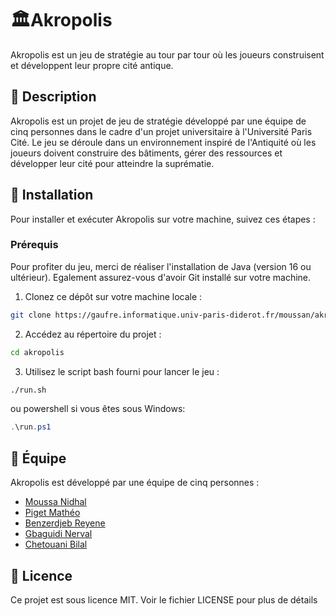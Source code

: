 
# 🏛️Akropolis

Akropolis est un jeu de stratégie au tour par tour où les joueurs construisent et développent leur propre cité antique.

##  📌 Description

Akropolis est un projet de jeu de stratégie développé par une équipe de cinq personnes dans le cadre d'un projet universitaire à l'Université Paris Cité. Le jeu se déroule dans un environnement inspiré de l'Antiquité où les joueurs doivent construire des bâtiments, gérer des ressources et développer leur cité pour atteindre la suprématie.

##  📌 Installation

Pour installer et exécuter Akropolis sur votre machine, suivez ces étapes :


### Prérequis 

Pour profiter du jeu, merci de réaliser l'installation de Java (version 16 ou ultérieur). Egalement assurez-vous d'avoir Git installé sur votre machine.


1. Clonez ce dépôt sur votre machine locale :

```bash
git clone https://gaufre.informatique.univ-paris-diderot.fr/moussan/akropolis.git
```

2. Accédez au répertoire du projet :

```bash 
cd akropolis
```

3. Utilisez le script bash fourni pour lancer le jeu :

````bash
./run.sh
````

ou powershell si vous êtes sous Windows:

````powershell
.\run.ps1
````

## 🤝 Équipe
Akropolis est développé par une équipe de cinq personnes :

- [Moussa Nidhal](https://gaufre.informatique.univ-paris-diderot.fr/moussan)
- [Piget Mathéo](https://gaufre.informatique.univ-paris-diderot.fr/piget)
- [Benzerdjeb Reyene](https://gaufre.informatique.univ-paris-diderot.fr/benzerdj)
- [Gbaguidi Nerval](https://gaufre.informatique.univ-paris-diderot.fr/gbaguidi)
- [Chetouani Bilal](https://gaufre.informatique.univ-paris-diderot.fr/chetouan)

## 📝 Licence
Ce projet est sous licence MIT. Voir le fichier LICENSE pour plus de détails